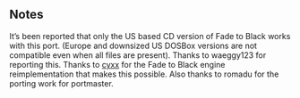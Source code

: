 ## Notes

It’s been reported that only the US based CD version of Fade to Black works with this port.
(Europe and downsized US DOSBox versions are not compatible even when all files are present).  Thanks to waeggy123 for reporting this.
Thanks to [cyxx](https://github.com/cyxx/f2bgl) for the Fade to Black engine reimplementation that makes this possible.  Also thanks to romadu for the porting work for portmaster.

